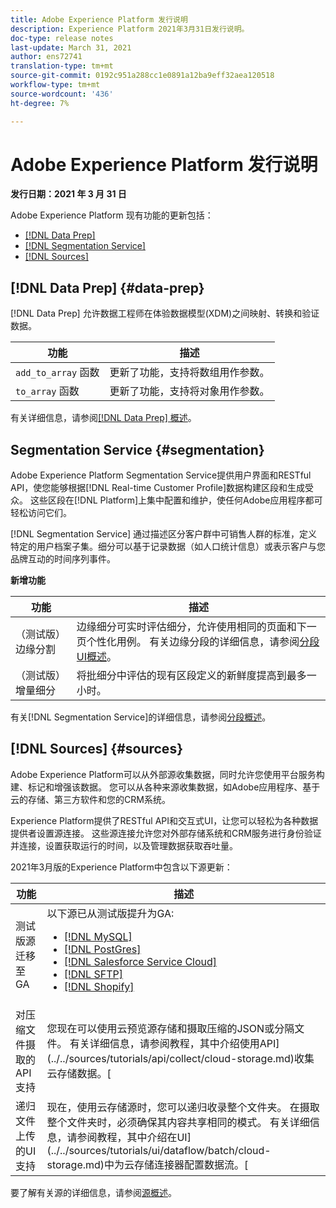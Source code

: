 ```yaml
---
title: Adobe Experience Platform 发行说明
description: Experience Platform 2021年3月31日发行说明。
doc-type: release notes
last-update: March 31, 2021
author: ens72741
translation-type: tm+mt
source-git-commit: 0192c951a288cc1e0891a12ba9eff32aea120518
workflow-type: tm+mt
source-wordcount: '436'
ht-degree: 7%

---
```



# Adobe Experience Platform 发行说明

**发行日期：2021 年 3 月 31 日**

Adobe Experience Platform 现有功能的更新包括：

- [[!DNL Data Prep]](#data-prep)
- [[!DNL Segmentation Service]](#segmentation)
- [[!DNL Sources]](#sources)

## [!DNL Data Prep] {#data-prep}

[!DNL Data Prep] 允许数据工程师在体验数据模型(XDM)之间映射、转换和验证数据。

| 功能 | 描述 |
| ------- | ----------- |
| `add_to_array` 函数 | 更新了功能，支持将数组用作参数。 |
| `to_array` 函数 | 更新了功能，支持将对象用作参数。 |

有关详细信息，请参阅[[!DNL Data Prep] 概述](../../data-prep/home.md)。

## Segmentation Service {#segmentation}

Adobe Experience Platform Segmentation Service提供用户界面和RESTful API，使您能够根据[!DNL Real-time Customer Profile]数据构建区段和生成受众。 这些区段在[!DNL Platform]上集中配置和维护，使任何Adobe应用程序都可轻松访问它们。

[!DNL Segmentation Service] 通过描述区分客户群中可销售人群的标准，定义特定的用户档案子集。细分可以基于记录数据（如人口统计信息）或表示客户与您品牌互动的时间序列事件。

**新增功能**

| 功能 | 描述 |
| ------- | ----------- |
| （测试版）边缘分割 | 边缘细分可实时评估细分，允许使用相同的页面和下一页个性化用例。 有关边缘分段的详细信息，请参阅[分段UI概述](../../segmentation/ui/overview.md)。 |
| （测试版）增量细分 | 将批细分中评估的现有区段定义的新鲜度提高到最多一小时。 |

有关[!DNL Segmentation Service]的详细信息，请参阅[分段概述](../../segmentation/home.md)。

## [!DNL Sources] {#sources}

Adobe Experience Platform可以从外部源收集数据，同时允许您使用平台服务构建、标记和增强该数据。 您可以从各种来源收集数据，如Adobe应用程序、基于云的存储、第三方软件和您的CRM系统。

Experience Platform提供了RESTful API和交互式UI，让您可以轻松为各种数据提供者设置源连接。 这些源连接允许您对外部存储系统和CRM服务进行身份验证并连接，设置获取运行的时间，以及管理数据获取吞吐量。

2021年3月版的Experience Platform中包含以下源更新：

| 功能 | 描述 |
| ------- | ----------- |
| 测试版源迁移至GA | 以下源已从测试版提升为GA: <ul><li>[[!DNL MySQL]](../../sources/connectors/databases/mysql.md)</li><li>[[!DNL PostGres]](../../sources/connectors/databases/postgres.md)</li><li>[[!DNL Salesforce Service Cloud]](../../sources/connectors/customer-success/salesforce-service-cloud.md)</li><li>[[!DNL SFTP]](../../sources/connectors/cloud-storage/sftp.md)</li><li>[[!DNL Shopify]](../../sources/connectors/ecommerce/shopify.md)</li></ul> |
| 对压缩文件摄取的API支持 | 您现在可以使用云预览源存储和摄取压缩的JSON或分隔文件。 有关详细信息，请参阅教程，其中介绍使用API](../../sources/tutorials/api/collect/cloud-storage.md)收集云存储数据。[ |
| 递归文件上传的UI支持 | 现在，使用云存储源时，您可以递归收录整个文件夹。 在摄取整个文件夹时，必须确保其内容共享相同的模式。 有关详细信息，请参阅教程，其中介绍在UI](../../sources/tutorials/ui/dataflow/batch/cloud-storage.md)中为云存储连接器配置数据流。[ |

要了解有关源的详细信息，请参阅[源概述](../../sources/home.md)。

